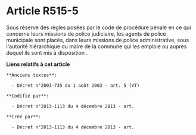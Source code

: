 # Article R515-5

Sous réserve des règles posées par le code de procédure pénale en ce qui concerne leurs missions de police judiciaire, les
agents de police municipale sont placés, dans leurs missions de police administrative, sous l'autorité hiérarchique du maire
de la commune qui les emploie ou auprès duquel ils sont mis à disposition .

**Liens relatifs à cet article**

	**Anciens textes**:

	  - Décret n°2003-735 du 1 août 2003 - art. 5 (VT)

	**Codifié par**:

	  - Décret n°2013-1113 du 4 décembre 2013 - art.

	**Créé par**:

	  - Décret n°2013-1113 du 4 décembre 2013 - art.
